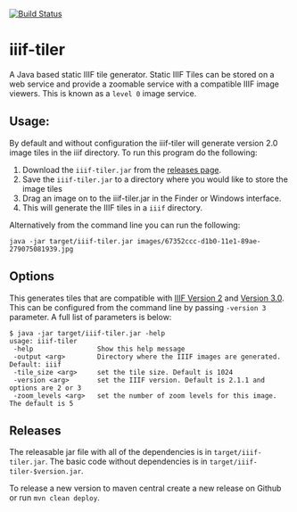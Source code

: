 [![Build Status](https://travis-ci.org/glenrobson/iiif-tiler.svg?branch=master)](https://travis-ci.org/glenrobson/iiif-tiler)

# iiif-tiler
A Java based static IIIF tile generator. Static IIIF Tiles can be stored on a web service and provide a zoomable service with a compatible IIIF image viewers. This is known as a `level 0` image service. 

## Usage:
By default and without configuration the iiif-tiler will generate version 2.0 image tiles in the iiif directory. To run this program do the following:

 1. Download the `iiif-tiler.jar` from the [releases page](https://github.com/glenrobson/iiif-tiler/releases). 
 2. Save the `iiif-tiler.jar` to a directory where you would like to store the image tiles
 3. Drag an image on to the iiif-tiler.jar in the Finder or Windows interface.
 4. This will generate the IIIF tiles in a `iiif` directory. 

Alternatively from the command line you can run the following:

```
java -jar target/iiif-tiler.jar images/67352ccc-d1b0-11e1-89ae-279075081939.jpg
```

## Options

This generates tiles that are compatible with [IIIF Version 2](https://iiif.io/api/image/2.1/) and [Version 3.0](https://iiif.io/api/image/3.0/). This can be configured from the command line by passing `-version 3` parameter. A full list of parameters is below:

```
$ java -jar target/iiif-tiler.jar -help
usage: iiif-tiler
 -help                Show this help message
 -output <arg>        Directory where the IIIF images are generated. Default: iiif
 -tile_size <arg>     set the tile size. Default is 1024
 -version <arg>       set the IIIF version. Default is 2.1.1 and options are 2 or 3
 -zoom_levels <arg>   set the number of zoom levels for this image. The default is 5
```

## Releases

The releasable jar file with all of the dependencies is in `target/iiif-tiler.jar`. The basic code without dependencies is in `target/iiif-tiler-$version.jar`. 

To release a new version to maven central create a new release on Github or run `mvn clean deploy`.
